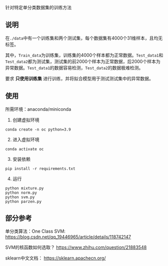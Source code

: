 针对特定单分类数据集的训练方法
## 说明
在`./data`中有一个训练集和两个测试集，每个数据集有4000个31维样本，且均无标签。

其中，`Train_data`为训练集，训练集的4000个样本都为正常数据。`Test_data1`和`Test_data2`都为测试集，测试集的前2000个样本为正常数据，后2000个样本为异常数据。`Test_data1`的数据容易检测，`Test_data2`的数据极难检测。

要求 __只使用训练集__ 进行训练，并将拟合模型用于测试测试集中的异常数据。
## 使用
所需环境：anaconda/miniconda
1. 创建虚拟环境
```
conda create -n oc python=3.9
```
2. 进入虚拟环境
```
conda activate oc
```
3. 安装依赖
```
pip install -r requirements.txt
```
4. 运行
```
python mixture.py
python norm.py
python svm.py
python parzen.py
```

## 部分参考
单分类算法：One Class SVM:
https://blog.csdn.net/qq_19446965/article/details/118742147

SVM的核函数如何选取？
https://www.zhihu.com/question/21883548

sklearn中文文档：
https://sklearn.apachecn.org/
